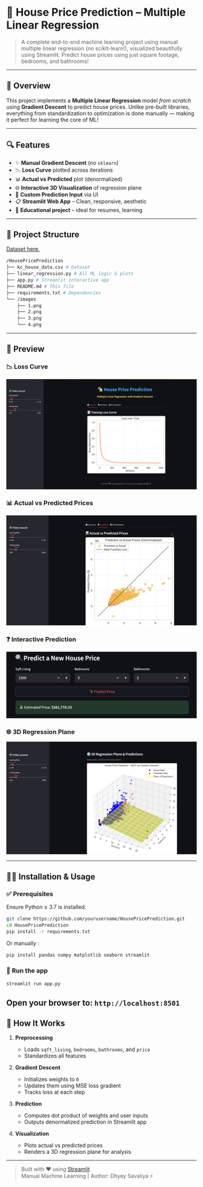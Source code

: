 # 🏡 House Price Prediction – Multiple Linear Regression

> A complete end-to-end machine learning project using manual multiple linear regression (no scikit-learn!), visualized beautifully using Streamlit. Predict house prices using just square footage, bedrooms, and bathrooms!

---

## 📌 Overview

This project implements a **Multiple Linear Regression** model *from scratch* using **Gradient Descent** to predict house prices. Unlike pre-built libraries, everything from standardization to optimization is done manually — making it perfect for learning the core of ML!

---

## 🔍 Features

- ✨ **Manual Gradient Descent** (no `sklearn`)
- 📉 **Loss Curve** plotted across iterations
- 📊 **Actual vs Predicted** plot (denormalized)
- 🌐 **Interactive 3D Visualization** of regression plane
- 🔮 **Custom Prediction Input** via UI
- 📋 **Streamlit Web App** – Clean, responsive, aesthetic
- 🧠 **Educational project** – ideal for resumes, learning

---

## 📁 Project Structure
[Dataset here.](https://www.kaggle.com/datasets/harlfoxem/housesalesprediction)
```bash
/HousePricePrediction
├── kc_house_data.csv # Dataset
├── linear_regression.py # All ML logic & plots
├── app.py # Streamlit interactive app
├── README.md # This file
├── requirements.txt # Dependencies
└── /images
    ├── 1.png
    ├── 2.png
    ├── 3.png
    └── 4.png
```
---

## 📸 Preview
### 📉 Loss Curve
![Loss Curve](images/1.png)

### 📊 Actual vs Predicted Prices
![Actual vs Predicted](images/2.png)

### ❓ Interactive Prediction
![Interactive Prediction](images/3.png)

### 🌐 3D Regression Plane
![3D Plot](images/4.png)

---
## 🧑‍💻 Installation & Usage

### ✅ Prerequisites

Ensure Python ≥ 3.7 is installed.

```bash
git clone https://github.com/yourusername/HousePricePrediction.git
cd HousePricePrediction
pip install -r requirements.txt
```
Or manually : 

```bash
pip install pandas numpy matplotlib seaborn streamlit
```

### 🚀 Run the app
```bash
streamlit run app.py
```
Open your browser to: `http://localhost:8501`
---

## 🧠 How It Works

1. **Preprocessing**
   - Loads `sqft_living`, `bedrooms`, `bathrooms`, and `price`
   - Standardizes all features

2. **Gradient Descent**
   - Initializes weights to `0`
   - Updates them using MSE loss gradient
   - Tracks loss at each step

3. **Prediction**
   - Computes dot product of weights and user inputs
   - Outputs denormalized prediction in Streamlit app

4. **Visualization**
   - Plots actual vs predicted prices
   - Renders a 3D regression plane for analysis

---
> Built with ❤️ using [Streamlit](https://streamlit.io)  
> Manual Machine Learning | Author: Dhyey Savaliya ⚡

